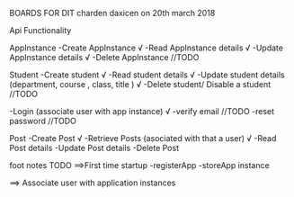 BOARDS FOR DIT
charden daxicen on 20th march 2018

Api Functionality

AppInstance
  -Create AppInstance √
  -Read AppInstance details √
  -Update AppInstance details  √
  -Delete AppInstance  //TODO

Student
  -Create student √
  -Read student details √
  -Update student details (department, course , class, title ) √
  -Delete student/ Disable a student //TODO

  -Login (associate user with app instance) √
  -verify email //TODO
  -reset password //TODO

Post
  -Create Post √
  -Retrieve Posts (asociated with that a user) √
  -Read Post details
  -Update Post details
  -Delete Post



foot notes  TODO
 ==>First time startup
    -registerApp
    -storeApp instance

==> Associate user with application instances